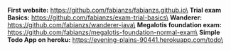 **First website:** https://github.com/fabianzs/fabianzs.github.io\
**Trial exam Basics:** https://github.com/fabianzs/exam-trial-basics\
**Wanderer:** https://github.com/fabianzs/wanderer-java\
**Megalotis foundation exam:** https://github.com/fabianzs/megalotis-foundation-normal-exam\
**Simple Todo App on heroku:** https://evening-plains-90441.herokuapp.com/todo\